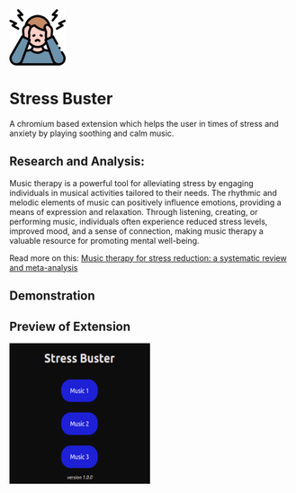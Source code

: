 
<img src="./assets/icon.png" alt="Stress Buster icon" style="height: 100px; width:100px;"/>


# Stress Buster
A chromium based extension which helps the user in times of stress and anxiety by playing soothing and calm music.

## Research and Analysis:
Music therapy is a powerful tool for alleviating stress by engaging individuals in musical activities tailored to their needs. The rhythmic and melodic elements of music can positively influence emotions, providing a means of expression and relaxation. Through listening, creating, or performing music, individuals often experience reduced stress levels, improved mood, and a sense of connection, making music therapy a valuable resource for promoting mental well-being.

Read more on this: [Music therapy for stress reduction: a systematic review and meta-analysis](https://www.researchgate.net/publication/346786799_Music_therapy_for_stress_reduction_a_systematic_review_and_meta-analysis)

## Demonstration


## Preview of Extension
<img src="./assets/Screenshot.png" alt="Screenshot" style="height:250px; width:250px;"/>